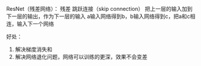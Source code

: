 ResNet（残差网络）：
残差 跳跃连接（skip connection）
把上一层的输入加到下一层的输出，作为下一层的输入
a输入网络得到b，b输入网络得到c，把a和c相连，输入下一个网络

好处：
1. 解决梯度消失和
2. 解决网络退化问题，网络可以训练的更深，效果不会变差